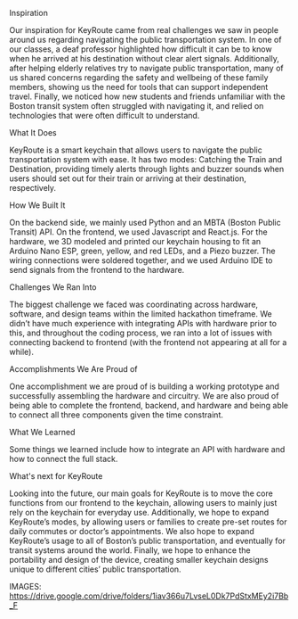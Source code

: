 Inspiration

Our inspiration for KeyRoute came from real challenges we saw in people around us regarding navigating the public transportation system. In one of our classes, a deaf professor highlighted how difficult it can be to know when he arrived at his destination without clear alert signals. Additionally, after helping elderly relatives try to navigate public transportation, many of us shared concerns regarding the safety and wellbeing of these family members, showing us the need for tools that can support independent travel. Finally, we noticed how new students and friends unfamiliar with the Boston transit system often struggled with navigating it, and relied on technologies that were often difficult to understand.

What It Does

KeyRoute is a smart keychain that allows users to navigate the public transportation system with ease. It has two modes: Catching the Train and Destination, providing timely alerts through lights and buzzer sounds when users should set out for their train or arriving at their destination, respectively. 

How We Built It

On the backend side, we mainly used Python and an MBTA (Boston Public Transit) API. On the frontend, we used Javascript and React.js. For the hardware, we 3D modeled and printed our keychain housing to fit an Arduino Nano ESP, green, yellow, and red LEDs, and a Piezo buzzer. The wiring connections were soldered together, and we used Arduino IDE to send signals from the frontend to the hardware.

Challenges We Ran Into

The biggest challenge we faced was coordinating across hardware, software, and design teams within the limited hackathon timeframe. We didn’t have much experience with integrating APIs with hardware prior to this, and throughout the coding process, we ran into a lot of issues with connecting backend to frontend (with the frontend not appearing at all for a while). 

Accomplishments We Are Proud of

One accomplishment we are proud of is building a working prototype and successfully assembling the hardware and circuitry. We are also proud of being able to complete the frontend, backend, and hardware and being able to connect all three components given the time constraint.

What We Learned

Some things we learned include how to integrate an API with hardware and how to connect the full stack.

What's next for KeyRoute

Looking into the future, our main goals for KeyRoute is to move the core functions from our frontend to the keychain, allowing users to mainly just rely on the keychain for everyday use. Additionally, we hope to expand KeyRoute’s modes, by allowing users or families to create pre-set routes for daily commutes or doctor’s appointments. We also hope to expand KeyRoute’s usage to all of Boston’s public transportation, and eventually for transit systems around the world. Finally, we hope to enhance the portability and design of the device, creating smaller keychain designs unique to different cities’ public transportation. 


IMAGES: https://drive.google.com/drive/folders/1iav366u7LvseL0Dk7PdStxMEy2i7Bb_F





